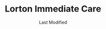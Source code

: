 ---
layout: location-page
date: Last Modified
description: "Local COVID-19 testing is available at Lorton Immediate Care in Lorton, Virginia, USA."
permalink: "locations/virginia/lorton/lorton-immediate-care/"
tags:
  - locations
  - virginia
title: Lorton Immediate Care
uniqueName: lorton-immediate-care
state: Virginia
stateAbbr: VA
hood: "Lorton"
address: "7740 Gunston Plaza"
city: "Lorton"
zip: "22079"
zipsNearby: "25413 25440 25414 25423 25410 25425 25430 25432 25438 25441 25442 25443 25446 20001 20002 20003 20004 20005 20006 20007 20008 20009 20010 20011 20012 20013 20015 20016 20017 20018 20019 20020 20022 20023 20024 20026 20027 20029 20030 20032 20033 20035 20036 20037 20038 20039 20040 20041 20042 20043 20044 20045 20046 20047 20049 20050 20051 20052 20053 20055 20056 20057 20058 20059 20060 20061 20062 20063 20064 20065 20066 20067 20068 20069 20070 20071 20073 20074 20075 20076 20077 20078 20080 20081 20082 20088 20090 20091 20097 20098 20201 20202 20203 20204 20206 20207 20208 20210 20211 20212 20213 20214 20215 20216 20217 20218 20219 20220 20221 20222 20223 20224 20226 20227 20228 20229 20230 20232 20233 20235 20237 20238 20239 20240 20241 20242 20244 20245 20250 20251 20254 20260 20261 20262 20265 20266 20268 20270 20277 20289 20299 20301 20303 20306 20307 20310 20314 20317 20318 20319 20330 20340 20350 20355 20370 20372 20373 20374 20375 20376 20380 20388 20389 20390 20391 20392 20393 20394 20395 20398 20401 20402 20403 20404 20405 20406 20407 20408 20409 20410 20411 20412 20413 20414 20415 20416 20417 20418 20419 20420 20421 20422 20423 20424 20425 20426 20427 20428 20429 20431 20433 20434 20435 20436 20437 20439 20440 20441 20442 20444 20447 20451 20453 20456 20460 20463 20468 20469 20470 20472 20500 20501 20502 20503 20504 20505 20506 20507 20508 20509 20510 20511 20515 20520 20521 20522 20523 20524 20525 20526 20527 20528 20529 20530 20531 20532 20533 20534 20535 20536 20537 20538 20539 20540 20541 20542 20543 20544 20546 20547 20548 20549 20551 20552 20553 20554 20555 20557 20558 20559 20560 20565 20566 20570 20571 20572 20573 20575 20576 20577 20578 20579 20580 20581 20585 20586 20590 20591 20593 20594 20597 20599 20606 20607 20701 20608 20861 20862 20609 20838 20610 20839 20611 20704 20705 20612 20810 20811 20813 20814 20815 20816 20817 20824 20825 20827 20889 20892 20894 20710 20715 20716 20717 20718 20719 20720 20721 20841 20613 20722 20833 20615 20616 20617 20866 20618 20818 20619 20620 20731 20743 20747 20753 20791 20799 20621 20622 20623 20732 20733 20871 20624 20735 20625 20740 20741 20742 20626 20627 20872 20628 20751 20842 20629 20630 20754 20632 20755 20744 20745 20749 20750 20758 20759 20877 20878 20879 20882 20883 20884 20885 20886 20898 20899 20765 20896 20874 20875 20876 20812 20769 20634 20768 20770 20771 20776 20635 20777 20636 20637 20639 20781 20782 20783 20784 20785 20787 20788 20640 20643 20645 20794 20891 20895 20703 20706 20646 20707 20708 20709 20723 20724 20725 20726 20650 20653 20711 20656 20657 20658 20659 20660 20712 20661 20662 20664 20682 20714 20830 20832 20736 20667 20670 20674 20675 20837 20676 20677 20678 20697 20790 20797 20737 20738 20847 20848 20849 20850 20851 20852 20853 20854 20855 20857 20859 20684 20685 20686 20860 20763 20764 20901 20902 20903 20904 20905 20906 20907 20908 20910 20911 20912 20913 20914 20915 20916 20918 20993 20997 20688 20868 20897 20689 20690 20746 20748 20752 20757 20762 20779 20772 20773 20774 20775 20792 20692 20601 20602 20603 20604 20880 20693 20778 20695 20588 20598 21710 21401 21403 21404 21405 21409 21411 21412 21402 21012 21201 21202 21203 21204 21205 21206 21207 21208 21209 21210 21211 21212 21213 21214 21215 21216 21217 21218 21219 21220 21221 21222 21223 21224 21225 21226 21227 21228 21229 21230 21231 21233 21234 21235 21237 21239 21240 21241 21244 21250 21251 21252 21263 21264 21270 21273 21275 21278 21279 21280 21281 21282 21284 21285 21286 21287 21288 21289 21290 21297 21298 21713 21612 21714 21022 21715 21716 21758 21717 21718 21619 21622 21029 21044 21045 21046 21114 21032 21035 21036 21037 21041 21042 21043 21048 21634 21052 21701 21702 21703 21704 21705 21709 21054 21056 21060 21061 21062 21737 21738 21071 21638 21075 21076 21077 21755 21756 21757 21759 21762 21090 21723 21765 21093 21094 21106 21769 21108 21770 21771 21773 21652 21653 21754 21774 21775 21776 21113 21117 21654 21122 21123 21777 21658 21133 21136 21139 21140 21661 21779 21662 21624 21647 21663 21144 21146 21782 21665 21150 21153 21666 21784 21669 21671 21790 21791 21792 21793 21794 21157 21158 21676 21797 21798 21104 21163 21648 21677 20105 22301 22302 22303 22304 22305 22306 22307 22308 22309 22310 22311 22312 22313 22314 22315 22320 22331 22332 22333 22334 20106 22003 22201 22202 22203 22204 22205 22206 22207 22209 22210 22211 22212 22213 22214 22215 22216 22217 22219 22222 22225 22226 22227 22230 22240 22241 22242 22243 22244 22245 22246 20146 20147 20148 20149 22712 22610 22611 20135 22713 22716 22620 22714 22715 20136 20137 20138 20139 20143 20119 20120 20121 20122 22622 22624 20124 22701 22722 20144 20101 20102 20103 20104 20189 22025 22026 22718 20151 20152 20153 22030 22031 22032 22033 22034 22035 22036 22037 22038 22039 22040 22041 22042 22043 22044 22046 22627 22640 22060 22623 22630 20155 20156 22720 22066 20158 20159 20168 20169 20170 20171 20172 20190 20191 20192 20194 20195 20196 22095 22096 22639 22724 20175 20176 20177 20178 22725 22726 22736 22642 22079 22199 20180 22067 22101 22102 22103 22106 22107 22108 22109 22709 22719 22727 20108 20109 20110 20111 20112 20113 22643 20115 20116 20117 20118 22645 22649 22728 22646 22729 22121 22122 20181 20182 22081 22082 22116 22119 22730 22125 20128 20129 20131 22731 20132 20134 20160 22134 22135 22732 22733 20140 22734 22735 22118 22650 22737 22746 20141 20142 22739 22740 22749 22009 22015 22150 22151 22152 22153 22156 22158 22159 22160 22161 22655 22656 20163 20164 20165 20166 20167 22741 22742 22743 20198 22172 20130 20184 20185 22027 22124 22180 22181 22182 22183 22185 20186 20187 20188 22747 20197 22663 22601 22602 22603 22604 22191 22192 22193 22194 22195 23015 22427 22428 23024 22433 22436 22438 22509 22442 22443 22446 22448 22451 23047 22401 22402 22403 22404 22405 22406 22407 22408 22412 22463 22469 22471 22472 22476 22481 22485 22544 22488 22501 22948 22508 22514 23117 22957 22520 22558 22581 22524 23126 22526 22529 22960 22989 22534 22535 22538 22542 22545 22546 22547 22552 22551 22553 22430 22554 22555 22556 22560 22565 22567 22572 22577 22580 56901 56902 56904 56915 56920 56933 56944 56945 56950 56965 56972 20107 20193 20199 21098 21260 21261 21265 21268 21274 21283 22047 22092 22093 22120 22184 22218 22223 22229 22234 22321 22336 22721 25429" 
mapUrl: "http://maps.apple.com/?q=Lorton+Immediate+Care&address=7740+Gunston+Plaza,Lorton,Virginia,22079"
locationType: Drive-thru
phone: "703-339-5858"
website: "https://allcarefamilymed.com/coronavirus"
onlineBooking: true
closed: undefined
closedUpdate: April 18th, 2020
notes: "By appointment only. For all members of the community. Requires phone screen."
days: Everyday
hours: Noon-1:30PM
ctaMessage: Schedule a test
ctaUrl: "https://allcarefamilymed.com/coronavirus"
---